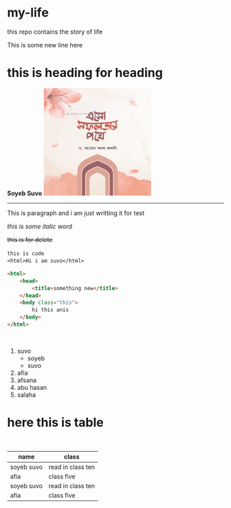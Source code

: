 # my-life
this repo contains the story of life

This is some new line here 

# this is heading for heading


 <!-- this is plain text -->

__Soyeb Suvo__
<img src="images/me.png" alt="profile" width="250px"  height="250px" title="this is profile"/>

---

<p>This is paragraph and i am just writting it for test</p>

_this is some italic word_

~~this is for delete~~

`this is code`  
`<html>Hi i am suvo</html>`

```html
<html>
    <head>
        <title>something new</title>
    </head>
    <body class="this">
        hi this anis
    </body>
</html>
```

<br/>

1. suvo
      - soyeb
      - suvo
2. afia
3. afsana
4. abu hasan
5. salaha

# here this is table

<br/>

|name|class|
|----|----|
|soyeb suvo|read in class ten|
|afia|class five|
|soyeb suvo|read in class ten|
|afia|class five|
